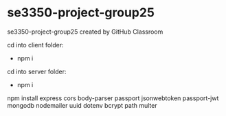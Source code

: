 # se3350-project-group25
se3350-project-group25 created by GitHub Classroom

cd into client folder:
- npm i

cd into server folder: 
- npm i

npm install express cors body-parser passport jsonwebtoken passport-jwt mongodb nodemailer uuid dotenv bcrypt path multer